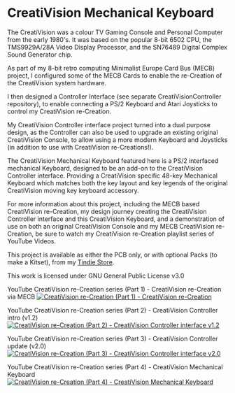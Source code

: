# CreatiVision Mechanical Keyboard

The CreatiVision was a colour TV Gaming Console and Personal Computer from the early 1980's. It was based on the popular 8-bit 6502 CPU, the TMS9929A/28A Video Display Processor, and the SN76489 Digital Complex Sound Generator chip.

As part of my 8-bit retro computing Minimalist Europe Card Bus (MECB) project, I configured some of the MECB Cards to enable the re-Creation of the CreatiVision system hardware.

I then designed a Controller Interface (see separate CreatiVisionController repository), to enable connecting a PS/2 Keyboard and Atari Joysticks to control my CreatiVision re-Creation.

My CreatiVision Controller interface project turned into a dual purpose design, as the Controller can also be used to upgrade an existing original CreatiVision Console, to allow using a more modern Keyboard and Joysticks (in addition to use with CreatiVision re-Creations!).

The CreatiVision Mechanical Keyboard featured here is a PS/2 interfaced mechanical Keyboard, designed to be an add-on to the CreatiVision Controller interface. Providing a CreatiVision specific 48-key Mechanical Keyboard which matches both the key layout and key legends of the original CreatiVision moving key keyboard accessory.

For more information about this project, including the MECB based CreatiVision re-Creation, my design journey creating the CreatiVision Controller interface and this CreatiVision Keyboard, and a demonstration of use on both an original CreatiVision Console and my MECB CreatiVision re-Creation, be sure to watch my CreatiVision re-Creation playlist series of YouTube Videos.


This project is available as either the PCB only, or with optional Packs (to make a Kitset), from my [Tindie Store](https://www.tindie.com/stores/digicoolthings/).

This work is licensed under GNU General Public License v3.0


YouTube CreatiVision re-Creation series (Part 1) - CreatiVision re-Creation via MECB
[![CreatiVision re-Creation (Part 1) -  CreatiVision re-Creation](https://img.youtube.com/vi/ydSRfFl1JVY/0.jpg)](https://www.youtube.com/watch?v=ydSRfFl1JVY)


YouTube CreatiVision re-Creation series (Part 2) - CreatiVision Controller intro (v1.2)
[![CreatiVision re-Creation (Part 2) - CreatiVision Controller interface v1.2](https://img.youtube.com/vi/F0uOjKrhjYw/0.jpg)](https://www.youtube.com/watch?v=F0uOjKrhjYw)


YouTube CreatiVision re-Creation series (Part 3) - CreatiVision Controller update (v2.0)
[![CreatiVision re-Creation (Part 3) - CreatiVision Controller interface v2.0](https://img.youtube.com/vi/8bqtkbsaBD8/0.jpg)](https://www.youtube.com/watch?v=8bqtkbsaBD8)


YouTube CreatiVision re-Creation series (Part 4) - CreatiVision Mechanical Keyboard
[![CreatiVision re-Creation (Part 4) - CreatiVision Mechanical Keyboard](https://img.youtube.com/vi/Dn4k3J84psQ/0.jpg)](https://www.youtube.com/watch?v=Dn4k3J84psQ)

